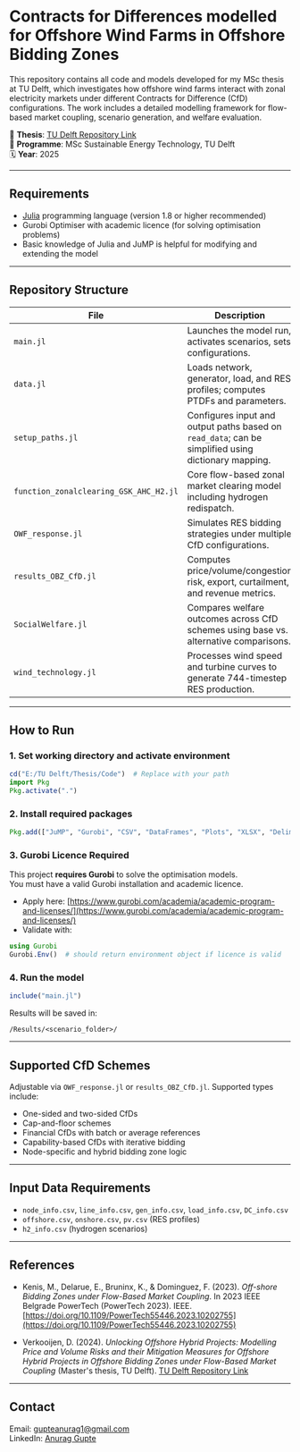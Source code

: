 # Contracts for Differences modelled for Offshore Wind Farms in Offshore Bidding Zones

This repository contains all code and models developed for my MSc thesis at TU Delft, which investigates how offshore wind farms interact with zonal electricity markets under different Contracts for Difference (CfD) configurations. The work includes a detailed modelling framework for flow-based market coupling, scenario generation, and welfare evaluation.

📄 **Thesis**: [TU Delft Repository Link](https://repository.tudelft.nl/record/uuid:23f99141-ac43-40f1-aad4-f8c5d94a24de)  
📘 **Programme**: MSc Sustainable Energy Technology, TU Delft  
🗓️ **Year**: 2025

---

##  Requirements

- [Julia](https://julialang.org/) programming language (version 1.8 or higher recommended)
- Gurobi Optimiser with academic licence (for solving optimisation problems)
- Basic knowledge of Julia and JuMP is helpful for modifying and extending the model

---

##  Repository Structure

| File | Description |
|------|-------------|
| `main.jl` | Launches the model run, activates scenarios, sets configurations. |
| `data.jl` | Loads network, generator, load, and RES profiles; computes PTDFs and parameters. |
| `setup_paths.jl` | Configures input and output paths based on `read_data`; can be simplified using dictionary mapping. |
| `function_zonalclearing_GSK_AHC_H2.jl` | Core flow-based zonal market clearing model including hydrogen redispatch. |
| `OWF_response.jl` | Simulates RES bidding strategies under multiple CfD configurations. |
| `results_OBZ_CfD.jl` | Computes price/volume/congestion risk, export, curtailment, and revenue metrics. |
| `SocialWelfare.jl` | Compares welfare outcomes across CfD schemes using base vs. alternative comparisons. |
| `wind_technology.jl` | Processes wind speed and turbine curves to generate 744-timestep RES production. |

---

##  How to Run

### 1. Set working directory and activate environment
```julia
cd("E:/TU Delft/Thesis/Code")  # Replace with your path
import Pkg
Pkg.activate(".")
```

### 2. Install required packages
```julia
Pkg.add(["JuMP", "Gurobi", "CSV", "DataFrames", "Plots", "XLSX", "DelimitedFiles", "Statistics"])
```

### 3. Gurobi Licence Required

This project **requires Gurobi** to solve the optimisation models.  
You must have a valid Gurobi installation and academic licence.

- Apply here: [https://www.gurobi.com/academia/academic-program-and-licenses/](https://www.gurobi.com/academia/academic-program-and-licenses/)
- Validate with:
```julia
using Gurobi
Gurobi.Env()  # should return environment object if licence is valid
```

### 4. Run the model
```julia
include("main.jl")
```

Results will be saved in:
```
/Results/<scenario_folder>/
```

---

##  Supported CfD Schemes

Adjustable via `OWF_response.jl` or `results_OBZ_CfD.jl`. Supported types include:

- One-sided and two-sided CfDs
- Cap-and-floor schemes
- Financial CfDs with batch or average references
- Capability-based CfDs with iterative bidding
- Node-specific and hybrid bidding zone logic

---

##  Input Data Requirements

- `node_info.csv`, `line_info.csv`, `gen_info.csv`, `load_info.csv`, `DC_info.csv`
- `offshore.csv`, `onshore.csv`, `pv.csv` (RES profiles)
- `h2_info.csv` (hydrogen scenarios)

---

##  References

- Kenis, M., Delarue, E., Bruninx, K., & Dominguez, F. (2023). *Off-shore Bidding Zones under Flow-Based Market Coupling*. In 2023 IEEE Belgrade PowerTech (PowerTech 2023). IEEE. [https://doi.org/10.1109/PowerTech55446.2023.10202755](https://doi.org/10.1109/PowerTech55446.2023.10202755)

- Verkooijen, D. (2024). *Unlocking Offshore Hybrid Projects: Modelling Price and Volume Risks and their Mitigation Measures for Offshore Hybrid Projects in Offshore Bidding Zones under Flow-Based Market Coupling* (Master's thesis, TU Delft). [TU Delft Repository Link](https://repository.tudelft.nl/record/uuid:e05f4ed6-857f-4e0f-a309-42e6b693dc06)

---

##  Contact

Email: gupteanurag1@gmail.com  
LinkedIn: [Anurag Gupte](https://www.linkedin.com/in/anurag-gupte)
